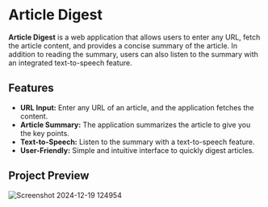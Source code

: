 <h1>Article Digest</h1>

<p><strong>Article Digest</strong> is a web application that allows users to enter any URL, fetch the article content, and provides a concise summary of the article. In addition to reading the summary, users can also listen to the summary with an integrated text-to-speech feature.</p>

<h2>Features</h2>
<ul>
  <li><strong>URL Input:</strong> Enter any URL of an article, and the application fetches the content.</li>
  <li><strong>Article Summary:</strong> The application summarizes the article to give you the key points.</li>
  <li><strong>Text-to-Speech:</strong> Listen to the summary with a text-to-speech feature.</li>
  <li><strong>User-Friendly:</strong> Simple and intuitive interface to quickly digest articles.</li>
</ul>

## Project Preview
![Screenshot 2024-12-19 124954](https://github.com/user-attachments/assets/50f2fa0b-7ce5-4e95-bd4f-bc7135c1cda1)
